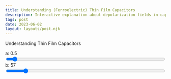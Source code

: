 ```yaml
---
title: Understanding (Ferroelectric) Thin Film Capacitors
description: Interactive explanation about depolarization fields in capacitors
tags: post
date: 2023-06-02
layout: layouts/post.njk
---
```





Understanding Thin Film Capacitors



<play-ground>
  <divs>
    <form>
        <div style="display: grid;">
            <label for="a" id="aText">
            a: 0.5
            </label>
            <input id="a" type="range" min="0.1" max="10" step="0.1" aria-label="a" value="0.5" oninput="result()">
        </div>
        <div style="display: grid;">
            <label for="b" id="bText">
            b: 57
            </label>
            <input id="b" type="range" min="1" max="500" aria-label="b" value="57" oninput="result()">
        </div>
    </form>
  </div>

  <div >
    <canvas id="myChart" style="width: 90%; height: 300px;"></canvas>
  </div>
</play-ground>



<script src="https://cdn.jsdelivr.net/npm/chart.js"></script>

<script>

  const ctx = document.getElementById('myChart');

  const xyValues = [];
  generateData("x * 2 + 7", 0, 100, 100);

  
  var aText = document.getElementById("aText");
  var bText = document.getElementById("bText");




  myChart = new Chart(ctx, {
    type: "line",
    data: {
      datasets: [{
        label: "test",
        fill: false,
        pointRadius: 0,
        borderColor: "rgba(255,0,0,0.5)",
        data: xyValues
      }]
    },
    options: {
      scales: {
        x: {
          type: 'linear',
          position: 'bottom',
          suggestedMin: 0,
          suggestedMax: 100
        },
        y: {
          suggestedMin: 0,
          suggestedMax: 100
        }
      }
    }
  });

  
  /*
  myChart.options.scales['x'].display = false; //global visibility
  myChart.options.scales['y'].display = false; 
  myChart.options.scales['x'].grid.display = false; //grid visibility
  myChart.options.scales['y'].grid.display = false; 
  myChart.options.scales['y'].ticks.display = false; //ticks visibility
  myChart.options.scales['x'].ticks.display = false;
  */
  myChart.update('none');

  function generateData(value, i1, i2, num = 100) {
    xyValues.length = 0;
    for (let x = i1; x <= i2; x += (i2 - i1)/num) {
      xyValues.push({x:x,y:eval(value)});
    }
  }

  function result(){
    var a = document.getElementById("a").value;
    var b = document.getElementById("b").value;
    if (!isNaN(a)) {
      aText.innerHTML = "a: " + a; 
      bText.innerHTML = "b: " + b;
      generateData("x * " + a + " + " + b, 0, 100, 100);
      myChart.data.datasets[0].data = xyValues;
      myChart.update('none');
    }
    else
      console.log("Please enter the integer value..");
  }
</script>




<SpringPhysics withDamping />